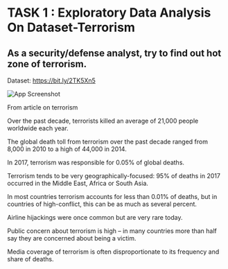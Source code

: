 
# TASK 1 : Exploratory Data Analysis On Dataset-Terrorism

## As a security/defense analyst, try to find out hot zone of terrorism.

Dataset: https://bit.ly/2TK5Xn5

![App Screenshot](https://st2.depositphotos.com/1006318/11476/v/950/depositphotos_114762656-stock-illustration-armed-terrorist-group-over-world.jpg)

From article on terrorism

Over the past decade, terrorists killed an average of 21,000 people worldwide each year.

The global death toll from terrorism over the past decade ranged from 8,000 in 2010 to a high of 44,000 in 2014.

In 2017, terrorism was responsible for 0.05% of global deaths.

Terrorism tends to be very geographically-focused: 95% of deaths in 2017 occurred in the Middle East, Africa or South Asia.

In most countries terrorism accounts for less than 0.01% of deaths, but in countries of high-conflict, this can be as much as several percent.

Airline hijackings were once common but are very rare today.

Public concern about terrorism is high – in many countries more than half say they are concerned about being a victim.

Media coverage of terrorism is often disproportionate to its frequency and share of deaths.
